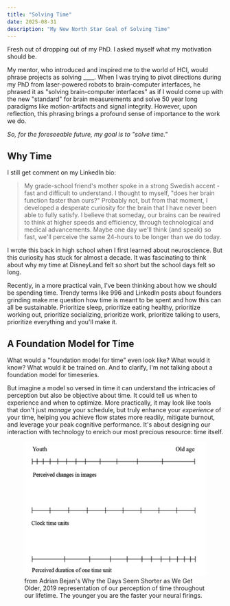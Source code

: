 ```yaml
---
title: "Solving Time"
date: 2025-08-31
description: "My New North Star Goal of Solving Time"
---
```


Fresh out of dropping out of my PhD. I asked myself what my motivation should be. 

My mentor, who introduced and inspired me to the world of HCI, would phrase projects as solving ____. When I was trying to pivot directions during my PhD from laser-powered robots to brain-computer interfaces, he phrased it as "solving brain-computer interfaces" as if I would come up with the new "standard" for brain measurements and solve 50 year long paradigms like motion-artifacts and signal integrity. However, upon reflection, this phrasing brings a profound sense of importance to the work we do.

*So, for the foreseeable future, my goal is to "solve time."*

## **Why Time**

I still get comment on my LinkedIn bio:

> My grade-school friend's mother spoke in a strong Swedish accent - fast and difficult to understand. I thought to myself, "does her brain function faster than ours?" Probably not, but from that moment, I developed a desperate curiosity for the brain that I have never been able to fully satisfy. I believe that someday, our brains can be rewired to think at higher speeds and efficiency, through technological and medical advancements. Maybe one day we'll think (and speak) so fast, we'll perceive the same 24-hours to be longer than we do today.

I wrote this back in high school when I first learned about neuroscience. But this curiosity has stuck for almost a decade. It was fascinating to think about why my time at DisneyLand felt so short but the school days felt so long. 

Recently, in a more practical vain, I've been thinking about how we should be spending time. Trendy terms like 996 and LinkedIn posts about founders grinding make me question how time is meant to be spent and how this can all be sustainable. Prioritize sleep, prioritize eating healthy, prioritize working out, prioritize socializing, prioritize work, prioritize talking to users, prioritize everything and you'll make it.

## **A Foundation Model for Time**

What would a "foundation model for time" even look like? What would it know? What would it be trained on. And to clarify, I'm not talking about a foundation model for timeseries.

But imagine a model so versed in time it can understand the intricacies of perception but also be objective about time. It could tell us when to experience and when to optimize. More practically, it may look like tools that don't just *manage* your schedule, but truly enhance your *experience* of your time, helping you achieve flow states more readily, mitigate burnout, and leverage your peak cognitive performance. It's about designing our interaction with technology to enrich our most precious resource: time itself.

<figure>
  <img src="/public/bejan_2020_time_perception_figure.png" alt="Diagram of perceived time across a lifetime from Adrian Bejan" />
  <figcaption>from Adrian Bejan's Why the Days Seem Shorter as We Get Older, 2019 representation of our perception of time throughout our lifetime. The younger you are the faster your neural firings.</figcaption>
</figure>
